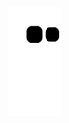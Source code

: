 
 
 
 
 ![Snake animation](https://github.com/jabbules/jabbules/blob/output/github-contribution-grid-snake.svg)
